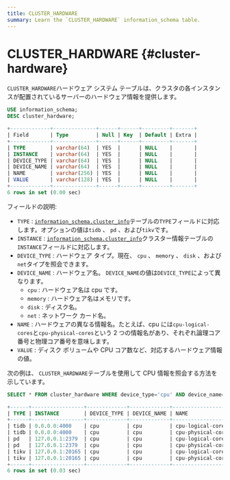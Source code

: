 ```yaml
---
title: CLUSTER_HARDWARE
summary: Learn the `CLUSTER_HARDWARE` information_schema table.
---
```


# CLUSTER_HARDWARE {#cluster-hardware}

`CLUSTER_HARDWARE`ハードウェア システム テーブルは、クラスタの各インスタンスが配置されているサーバーのハードウェア情報を提供します。


```sql
USE information_schema;
DESC cluster_hardware;
```

```sql
+-------------+--------------+------+------+---------+-------+
| Field       | Type         | Null | Key  | Default | Extra |
+-------------+--------------+------+------+---------+-------+
| TYPE        | varchar(64)  | YES  |      | NULL    |       |
| INSTANCE    | varchar(64)  | YES  |      | NULL    |       |
| DEVICE_TYPE | varchar(64)  | YES  |      | NULL    |       |
| DEVICE_NAME | varchar(64)  | YES  |      | NULL    |       |
| NAME        | varchar(256) | YES  |      | NULL    |       |
| VALUE       | varchar(128) | YES  |      | NULL    |       |
+-------------+--------------+------+------+---------+-------+
6 rows in set (0.00 sec)
```

フィールドの説明:

-   `TYPE` : [`information_schema.cluster_info`](/information-schema/information-schema-cluster-info.md)テーブルの`TYPE`フィールドに対応します。オプションの値は`tidb` 、 `pd` 、および`tikv`です。
-   `INSTANCE` : [`information_schema.cluster_info`](/information-schema/information-schema-cluster-info.md)クラスター情報テーブルの`INSTANCE`フィールドに対応します。
-   `DEVICE_TYPE` : ハードウェア タイプ。現在、 `cpu` 、 `memory` 、 `disk` 、および`net`タイプを照会できます。
-   `DEVICE_NAME` : ハードウェア名。 `DEVICE_NAME`の値は`DEVICE_TYPE`によって異なります。
    -   `cpu` : ハードウェア名は cpu です。
    -   `memory` : ハードウェア名はメモリです。
    -   `disk` : ディスク名。
    -   `net` : ネットワーク カード名。
-   `NAME` : ハードウェアの異なる情報名。たとえば、cpu には`cpu-logical-cores`と`cpu-physical-cores`という 2 つの情報名があり、それぞれ論理コア番号と物理コア番号を意味します。
-   `VALUE` : ディスク ボリュームや CPU コア数など、対応するハードウェア情報の値。

次の例は、 `CLUSTER_HARDWARE`テーブルを使用して CPU 情報を照会する方法を示しています。


```sql
SELECT * FROM cluster_hardware WHERE device_type='cpu' AND device_name='cpu' AND name LIKE '%cores';
```

```sql
+------+-----------------+-------------+-------------+--------------------+-------+
| TYPE | INSTANCE        | DEVICE_TYPE | DEVICE_NAME | NAME               | VALUE |
+------+-----------------+-------------+-------------+--------------------+-------+
| tidb | 0.0.0.0:4000    | cpu         | cpu         | cpu-logical-cores  | 16    |
| tidb | 0.0.0.0:4000    | cpu         | cpu         | cpu-physical-cores | 8     |
| pd   | 127.0.0.1:2379  | cpu         | cpu         | cpu-logical-cores  | 16    |
| pd   | 127.0.0.1:2379  | cpu         | cpu         | cpu-physical-cores | 8     |
| tikv | 127.0.0.1:20165 | cpu         | cpu         | cpu-logical-cores  | 16    |
| tikv | 127.0.0.1:20165 | cpu         | cpu         | cpu-physical-cores | 8     |
+------+-----------------+-------------+-------------+--------------------+-------+
6 rows in set (0.03 sec)
```
